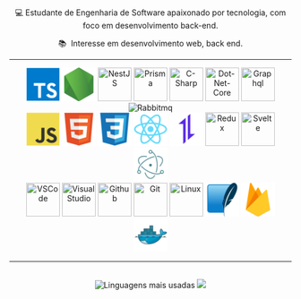 
<div align="center">
 <p>💻 Estudante de Engenharia de Software apaixonado por tecnologia, com foco em desenvolvimento back-end.</p>
 <p> 📚  Interesse em desenvolvimento web, back end.</p>
 </div>

--- 

<div align="center">
<div align="center">
  <img title="TypeScript" height="60" width="60" src="https://raw.githubusercontent.com/devicons/devicon/master/icons/typescript/typescript-original.svg">
  <img title="Node.js" height="60" width="60" src="https://raw.githubusercontent.com/devicons/devicon/master/icons/nodejs/nodejs-original.svg">
  <img title="NestJS" height="60" width="60" src="https://cdn.jsdelivr.net/gh/devicons/devicon@latest/icons/nestjs/nestjs-original.svg" />
  <img title="Prisma" height="60" width="60" src="https://cdn.jsdelivr.net/gh/devicons/devicon@latest/icons/prisma/prisma-original.svg" />
  <img title="C-Sharp" height="60" width="60" src="https://cdn.jsdelivr.net/gh/devicons/devicon@latest/icons/csharp/csharp-original.svg" /> 
  <img title="Dot-Net-Core" height="60" width="60" src="https://cdn.jsdelivr.net/gh/devicons/devicon@latest/icons/dotnetcore/dotnetcore-original.svg" /> 
  <img title="Graphql" height="60" width="60" src="https://cdn.jsdelivr.net/gh/devicons/devicon@latest/icons/graphql/graphql-plain.svg" />
  <img alt="Rabbitmq" height="60" width="60" src="https://cdn.jsdelivr.net/gh/devicons/devicon@latest/icons/rabbitmq/rabbitmq-original.svg">
</div>
<div align="center">
  <img title="JavaScript" height="60" width="60" src="https://raw.githubusercontent.com/devicons/devicon/master/icons/javascript/javascript-original.svg">
  <img title="HTML5" height="60" width="60" src="https://raw.githubusercontent.com/devicons/devicon/master/icons/html5/html5-original.svg">
  <img title="CSS3" height="60" width="60" src="https://raw.githubusercontent.com/devicons/devicon/master/icons/css3/css3-original.svg">
  <img title="React" height="60" width="60" src="https://raw.githubusercontent.com/devicons/devicon/master/icons/react/react-original.svg">
  <img title="Axios" height="60" width="60" src="https://raw.githubusercontent.com/devicons/devicon/master/icons/axios/axios-plain.svg">
  <img title="Redux" height="60" width="60" src="https://cdn.jsdelivr.net/gh/devicons/devicon@latest/icons/redux/redux-original.svg" />
  <img title="Svelte" height="60" width="60" src="https://cdn.jsdelivr.net/gh/devicons/devicon@latest/icons/svelte/svelte-original.svg" /> 
  <img alt="Electron.js" height="60" width="60" src="https://raw.githubusercontent.com/devicons/devicon/master/icons/electron/electron-original.svg">
</div>
<div align="center">
  <img title="VSCode" height="60" width="60" src="https://cdn.jsdelivr.net/gh/devicons/devicon@latest/icons/vscode/vscode-original.svg" />
  <img title="VisualStudio" height="60" width="60" src="https://cdn.jsdelivr.net/gh/devicons/devicon@latest/icons/visualstudio/visualstudio-original.svg" />
  <img title="Github" height="60" width="60" src="https://cdn.jsdelivr.net/gh/devicons/devicon@latest/icons/github/github-original.svg" />
  <img title="Git" height="60" width="60" src="https://cdn.jsdelivr.net/gh/devicons/devicon@latest/icons/git/git-original.svg" />
  <img title="Linux" height="60" width="60" src="https://cdn.jsdelivr.net/gh/devicons/devicon@latest/icons/linux/linux-original.svg" />
  <img alt="SQLite" height="60" width="60" src="https://raw.githubusercontent.com/devicons/devicon/master/icons/sqlite/sqlite-original.svg">
  <img alt="Firebase" height="60" width="60" src="https://raw.githubusercontent.com/devicons/devicon/master/icons/firebase/firebase-original.svg">
  <img alt="Docker" height="60" width="60" src="https://raw.githubusercontent.com/devicons/devicon/master/icons/docker/docker-original.svg">
</div>

---

<br/>
<div align="center">
  <img src="https://github-readme-stats.vercel.app/api/top-langs?username=Zelchi&locale=en&hide_title=false&layout=compact&card_width=320&langs_count=6&theme=tokyonight&hide_border=false" height="150" alt="Linguagens mais usadas" />
  <img src="https://github-readme-stats.vercel.app/api?username=Zelchi&show_icons=true&theme=tokyonight" height="150" />
</div>
  
